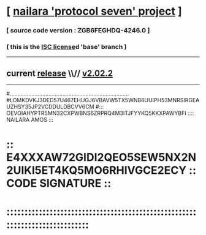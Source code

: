 
# [ [nailara 'protocol seven' project](http://nailara.network/) ]

### [ source code version : ZGB6FEGHDQ-4246.0 ]

### ( this is the [ISC license](license)d 'base' branch )
---
## current [release](https://github.com/nailara-technologies/protocol-7/releases) \\\\// [v2.02.2](https://github.com/nailara-technologies/protocol-7/releases/tag/v2.02.2)
---

#.............................................................................
#LOMKDVKJ3DED57U467EHUGJ6VBAVW5TX5WNB6UUIPH53MNRSIRGEAUZHSY35JP2VCDDULDBCVV6CM
#::: OEVOIAHYPTR5MN32CXPWBNS6ZRPRQ4M3ITJFYYKQ5KKXPAWYBFI :::: NAILARA AMOS :::
# :: E4XXXAW72GIDI2QEO5SEW5NX2N2UIKI5ET4KQ5MO6RHIVGCE2ECY :: CODE SIGNATURE ::
# ::::::::::::::::::::::::::::::::::::::::::::::::::::::::::::::::::::::::::::
